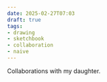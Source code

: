 ```yaml
---
date: 2025-02-27T07:03
draft: true
tags:
- drawing
- sketchbook
- collaboration
- naive
---
```

Collaborations with my daughter.

